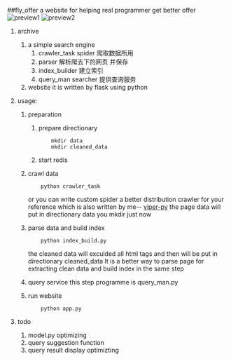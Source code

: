 ##fly_offer
    a website for helping real programmer get better offer
    ![preview1](images/preview1)
    ![preview2](images/preview2)

1. archive
    1. a simple search engine
        1. crawler_task
            spider 爬取数据所用
        2. parser
            解析爬去下的网页 并保存
        3. index_builder
            建立索引
        4. query_man
            searcher  提供查询服务
    2. website
        it is written by flask using python

2. usage:
    1. preparation 
        1. prepare directionary
            ```
                mkdir data
                mkdir cleaned_data
            ```
        2. start redis

    2. crawl data 
        ```
            python crawler_task
        ```
        or you can write custom spider
        a better distribution crawler for your reference which is also written by me-- [viper-py](https://github.com/AssassinPig/viper-py.git)
        the page data will put in directionary data you mkdir just now 

    3. parse data and build index
        ```
            python index_build.py
        ```
        the cleaned data will exculded all html tags and then will be put in directionary cleaned_data
        It is a better way to parse page for extracting clean data and build index in the same step 

    4. query service
        this step programme is query_man.py

    5. run website
        ```
            python app.py
        ```
3. todo
    1. model.py optimizing
    2. query suggestion function
    3. query result display optimizting
